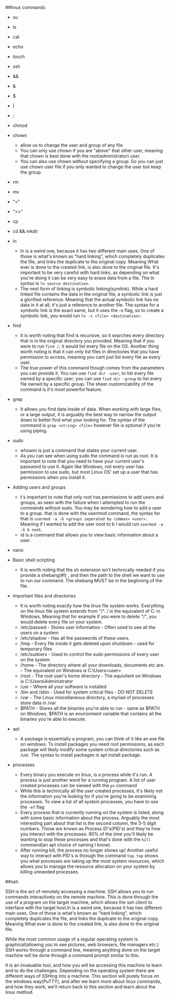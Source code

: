 ##linux commands

- su
- ls
- cat
- echo
- touch
- ssh
- &&
- &
- $
- |
- ;
- chmod
- chown
    - allow us to change the user and group of any file
    - You can only use chown if you are "above" that other user, meaning that chown is best done with the root(administrator) user.
    - You can also use chown without specifying a group. So you can just use chown user file if you only wanted to change the user but keep the group.
    
- rm
- mv
- ">"
- ">>"
- cp
- cd && mkdir

- ln 
    - ln is a weird one, because it has two different main uses. One of those is what's known as "hard linking", which completely duplicates the file, and links the duplicate to the original copy. Meaning What ever is done to the created link, is also done to the original file. It's important to be very careful with hard links, as depending on what you're doing it can be very easy to erase data from a file. The ln syntax is ```ln source destination```.
    - The next form of linking is symbolic linking(symlink). While a hard linked file contains the data in the original file, a symbolic link is just a glorified reference. Meaning that the actual symbolic link has no data in it at all, it's just a reference to another file. The syntax for a symbolic link is the exact same, but it uses the -s flag, so to create a symbolic link, you would run ```ln -s <file> <destination>```.
    
- find
    - It is worth noting that find is recursive, so it searches every directory that is in the original directory you provided. Meaning that if you were to run ```find /```, it would list every file on the OS. Another thing worth noting is that it can only list files in directories that you have permission to access, meaning you cant just list every file as every user.
    - The true power of this command though comes from the parameters you can provide it. You can use ```find dir -user```, to list every file owned by a specific user; you can use ```find dir -group``` to list every file owned by a specific group. The sheer customizability of the command is it's most powerful feature.
    
- grep
    - It allows you find data inside of data. When working with large files, or a large output, it is arguably the best way to narrow the output down to better find what your looking for. The syntax of the command is ```grep <string> <file>``` however file is optional if you're using piping.
    
- sudo
    - whoami is just a command that states your current user.
    - As you can see when using sudo the command is run as root. It is important to note that you need to have your current user's password to use it. Again like Windows, not every user has permission to use sudo, but most Linux OS' set up a user that has permissions when you install it. 
- Adding users and groups
    - t's important to note that only root has permissions to add users and groups, as seen with the failure when I attempted to run the commands without sudo. You may be wondering how to add a user to a group. that is done with the usermod command, the syntax for that is ```usermod -a -G <groups seperated by commas> <user>```. Meaning if I wanted to add the user noot to b I would run ```usermod -a -G b noot```.
    - id is a command that allows you to view basic information about a user.
    
- nano

- Basic shell scirpting
    - It is worth noting that the sh extension isn't technically needed if you provide a shebang(#!) , and then the path to the shell we want to use to run our command. The shebang MUST be in the beginning of the file.
    
- Important files and directories
    -  It is worth noting exactly how the linux file system works. Everything on the linux file system extends from "/". / is the equivalent of C: in Windows. Meaning that for example if you were to delete "/", you would delete every file on your system.
    - /etc/passwd - Stores user information - Often used to see all the users on a system
    - /etc/shadow - Has all the passwords of these users. 
    - /tmp - Every file inside it gets deleted upon shutdown - used for temporary files
    - /etc/sudoers - Used to control the sudo permissions of every user on the system
    - /home - The directory where all your downloads, documents etc are. - The equivalent on Windows is C:\Users\<user>
    - /root - The root user's home directory - The equivilent on Windows is C:\Users\Administrator
    - /usr - Where all your software is installed 
    - /bin and /sbin - Used for system critical files - DO NOT DELETE
    - /var - The Linux miscellaneous directory, a myriad of processes store data in /var
    - $PATH - Stores all the binaries you're able to run - same as $PATH on Windows. $PATH is an environment variable that contains all the binaries you're able to execute. 
    
- apt
    - A package is essentially a program, you can think of it like an exe file on windows. To install packages you need root permissions, as each package will likely modify some system critical directories such as /usr. The syntax to install packages is apt install package.

- processes
    - Every binary you execute on linux, is a process while it's run. A process is just another word for a running program. A list of user created processes can be viewed with the ```ps``` command
    - While this is technically all the user created processes, it's likely not the information you're looking for if you're going to be examining processes. To view a list of all system processes, you have to use the ```-ef``` flag
    - Every process that is currently running on the system is listed, along with some basic information about the process. Arguably the most interesting part about that list is the second column, the 3-5 digit numbers. Those are known as Process ID's(PID's) and they're how you interact with the processes. 90% of the time you'll likely be wanting to stop these processes and that's done with the ```kill``` command(an apt choice of naming I know). 
    - After running kill, the process no longer shows up! Another useful way to interact with PID's is through the command ```top```. ```top``` shows you what processes are taking up the most system resources, which allows you to manage the resource allocation on your system by killing unneeded processes.
    
##ssh

SSH is the act of remotely accessing a machine. SSH allows you to run commands interactively on the remote machine. This is done through the use of a program on the target machine, which allows the ssh client to interface with the target host.ln is a weird one, because it has two different main uses. One of those is what's known as "hard linking", which completely duplicates the file, and links the duplicate to the original copy. Meaning What ever is done to the created link, is also done to the original file. 

While the most common usage of a regular operating system is graphical(allowing you to see pictures, web browsers, file managers etc.) SSH works through a command line, meaning anything done on the target machine will be done through a command prompt similar to this.

 It is an invaluable tool, and how you will be accessing this machine to learn and to do the challenges. Depending on the operating system there are different ways of SSHing into a machine. This section will purely focus on the windows way(PuTTY), and after we learn more about linux commands, and how they work, we'll return back to this section and learn about the linux method.
